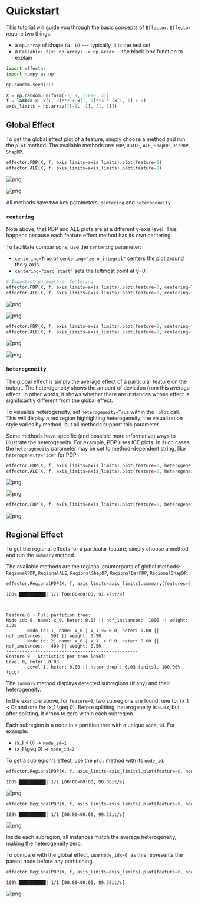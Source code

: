 # Quickstart

This tutorial will guide you through the basic concepts of `Effector`.
`Effector` require two things:

- a `np.array` of shape `(N, D)` --- typically, it is the test set
- a `Callable: f(x: np.array) -> np.array` -- the black-box function to explain



```python
import effector
import numpy as np

np.random.seed(21)

X = np.random.uniform(-1, 1, (1000, 2))
f = lambda x: x[:, 0]**2 + x[:, 0]**4 * (x[:, 1] > 0)
axis_limits = np.array([[-1, -1], [1, 1]])
```


## Global Effect

To get the global effect plot of a feature, simply choose a method and run the `plot` method. The available methods are: `PDP`, `RHALE`, `ALE`, `ShapDP`, `DerPDP`, `ShapDP`.


```python
effector.PDP(X, f, axis_limits=axis_limits).plot(feature=0)
effector.ALE(X, f, axis_limits=axis_limits).plot(feature=0)
```


    
![png](tutorial_effector_files/tutorial_effector_3_0.png)
    



    
![png](tutorial_effector_files/tutorial_effector_3_1.png)
    


All methods have two key parameters: `centering` and `heterogeneity`.

### `centering`

Note above, that PDP and ALE plots are at a different y-axis level.
This happens because each feature effect method has its own centering.

To facilitate comparisons, use the `centering` parameter:

- `centering=True` or `centering="zero_integral"` centers the plot around the y-axis.
- `centering="zero_start"` sets the leftmost point at y=0.


```python
# Important parameters: Centering
effector.PDP(X, f, axis_limits=axis_limits).plot(feature=0, centering=True)
effector.ALE(X, f, axis_limits=axis_limits).plot(feature=0, centering=True)
```


    
![png](tutorial_effector_files/tutorial_effector_6_0.png)
    



    
![png](tutorial_effector_files/tutorial_effector_6_1.png)
    



```python
effector.PDP(X, f, axis_limits=axis_limits).plot(feature=0, centering="zero_start")
effector.ALE(X, f, axis_limits=axis_limits).plot(feature=0, centering="zero_start")
```


    
![png](tutorial_effector_files/tutorial_effector_7_0.png)
    



    
![png](tutorial_effector_files/tutorial_effector_7_1.png)
    


### `heterogeneity`

The global effect is simply the average effect of a particular feature on the output.
The heterogeneity shows the amount of deviation from this average effect.
In other words, it shows whether there are instances whose effect is significantly different from the global effect.

To visualize heterogeneity, set `heterogeneity=True` within the `.plot` call. This will display a red region highlighting heterogeneity; the visualization style varies by method, but all methods support this parameter.

Some methods have specific (and possible more informative) ways to illustrate the heterogeneity. For example, PDP uses ICE plots.
In such cases, the `heterogeneity` parameter may be set to method-dependent string, like `heterogeneity="ice"` for PDP.


```python
effector.PDP(X, f, axis_limits=axis_limits).plot(feature=0, heterogeneity=True)
effector.ALE(X, f, axis_limits=axis_limits).plot(feature=0, heterogeneity=True)
```


    
![png](tutorial_effector_files/tutorial_effector_9_0.png)
    



    
![png](tutorial_effector_files/tutorial_effector_9_1.png)
    



```python
effector.PDP(X, f, axis_limits=axis_limits).plot(feature=0, heterogeneity="ice")
```


    
![png](tutorial_effector_files/tutorial_effector_10_0.png)
    


## Regional Effect

To get the regional effects for a particular feature, simply choose a method and run the `summary` method.

The available methods are the regional counterparts of global methods: `RegionalPDP`, `RegionalALE`, `RegionalShapDP`, `RegionalDerPDP`, `RegionalShapDP`.


```python
effector.RegionalPDP(X, f, axis_limits=axis_limits).summary(features=0)
```

    100%|██████████| 1/1 [00:00<00:00, 91.47it/s]

    
    
    Feature 0 - Full partition tree:
    Node id: 0, name: x_0, heter: 0.03 || nof_instances:  1000 || weight: 1.00
            Node id: 1, name: x_0 | x_1 <= 0.0, heter: 0.00 || nof_instances:   501 || weight: 0.50
            Node id: 2, name: x_0 | x_1  > 0.0, heter: 0.00 || nof_instances:   499 || weight: 0.50
    --------------------------------------------------
    Feature 0 - Statistics per tree level:
    Level 0, heter: 0.03
            Level 1, heter: 0.00 || heter drop : 0.03 (units), 100.00% (pcg)
    
    


    


The `summary` method displays detected subregions (if any) and their heterogeneity.  

In the example above, for `feature=0`, two subregions are found: one for \(x_1 < 0\) and one for \(x_1 \geq 0\). Before splitting, heterogeneity is `0.03`, but after splitting, it drops to zero within each subregion.  

Each subregion is a node in a partition tree with a unique `node_id`. For example:

- \(x_1 < 0\) → `node_id=1`  
- \(x_1 \geq 0\) → `node_id=2`  

To get a subregion's effect, use the `plot` method with its `node_id`.


```python
effector.RegionalPDP(X, f, axis_limits=axis_limits).plot(feature=0, node_idx=1, heterogeneity="ice")
```

    100%|██████████| 1/1 [00:00<00:00, 90.08it/s]



    
![png](tutorial_effector_files/tutorial_effector_14_1.png)
    



```python
effector.RegionalPDP(X, f, axis_limits=axis_limits).plot(feature=0, node_idx=2, heterogeneity="ice")
```

    100%|██████████| 1/1 [00:00<00:00, 99.23it/s]



    
![png](tutorial_effector_files/tutorial_effector_15_1.png)
    


Inside each subregion, all instances match the average heterogeneity, making the heterogeneity zero.  

To compare with the global effect, use `node_idx=0`, as this represents the parent node before any partitioning.


```python
effector.RegionalPDP(X, f, axis_limits=axis_limits).plot(feature=0, node_idx=0, heterogeneity="ice")
```

    100%|██████████| 1/1 [00:00<00:00, 89.39it/s]



    
![png](tutorial_effector_files/tutorial_effector_17_1.png)
    



```python

```
